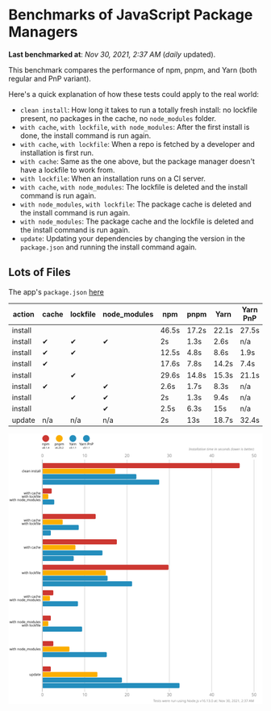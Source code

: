 # Benchmarks of JavaScript Package Managers

**Last benchmarked at**: _Nov 30, 2021, 2:37 AM_ (_daily_ updated).

This benchmark compares the performance of npm, pnpm, and Yarn (both regular and PnP variant).

Here's a quick explanation of how these tests could apply to the real world:

- `clean install`: How long it takes to run a totally fresh install: no lockfile present, no packages in the cache, no `node_modules` folder.
- `with cache`, `with lockfile`, `with node_modules`: After the first install is done, the install command is run again.
- `with cache`, `with lockfile`: When a repo is fetched by a developer and installation is first run.
- `with cache`: Same as the one above, but the package manager doesn't have a lockfile to work from.
- `with lockfile`: When an installation runs on a CI server.
- `with cache`, `with node_modules`: The lockfile is deleted and the install command is run again.
- `with node_modules`, `with lockfile`: The package cache is deleted and the install command is run again.
- `with node_modules`: The package cache and the lockfile is deleted and the install command is run again.
- `update`: Updating your dependencies by changing the version in the `package.json` and running the install command again.

## Lots of Files

The app's `package.json` [here](https://github.com/pnpm/pnpm.github.io/blob/main/benchmarks/fixtures/alotta-files/package.json)

| action  | cache | lockfile | node_modules| npm | pnpm | Yarn | Yarn PnP |
| ---     | ---   | ---      | ---         | --- | ---  | ---  | ---      |
| install |       |          |             | 46.5s | 17.2s | 22.1s | 27.5s |
| install | ✔     | ✔        | ✔           | 2s | 1.3s | 2.6s | n/a |
| install | ✔     | ✔        |             | 12.5s | 4.8s | 8.6s | 1.9s |
| install | ✔     |          |             | 17.6s | 7.8s | 14.2s | 7.4s |
| install |       | ✔        |             | 29.6s | 14.8s | 15.3s | 21.1s |
| install | ✔     |          | ✔           | 2.6s | 1.7s | 8.3s | n/a |
| install |       | ✔        | ✔           | 2s | 1.3s | 9.4s | n/a |
| install |       |          | ✔           | 2.5s | 6.3s | 15s | n/a |
| update  | n/a | n/a | n/a | 2s | 13s | 18.7s | 32.4s |

![Graph of the alotta-files results](../../static/img/benchmarks/alotta-files.svg)